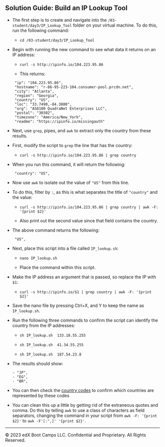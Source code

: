 ## Solution Guide: Build an IP Lookup Tool

- The first step is to create and navigate into the `/03-student/day3/IP_Lookup_Tool` folder on your virtual machine. To do this, run the following command:
 
  - `cd /03-student/day3/IP_Lookup_Tool`
       
- Begin with running the new command to see what data it returns on an IP address:

  - `curl -s http://ipinfo.io/104.223.95.86`
       
   - This returns:
  
   ```{
    "ip": "104.223.95.86",
    "hostname": "r-86-95-223-104.consumer-pool.prcdn.net",
    "city": "Atlanta",
    "region": "Georgia",
    "country": "US",
    "loc": "33.7490,-84.3880",
    "org": "AS8100 QuadraNet Enterprises LLC",
    "postal": "30302",
    "timezone": "America/New_York",
    "readme": "https://ipinfo.io/missingauth"
    ```

- Next, use `grep`, pipes, and `awk` to extract only the country from these results.

- First, modify the script to `grep` the line that has the country:

   - `curl -s http://ipinfo.io/104.223.95.86 | grep country`

- When you run this command, it will return the following:

  ```
   "country": "US", 
   ```
    
- Now use `awk` to isolate out the value of `"US"` from this line.

- To do this, filter by `:`, as this is what separates the title of `"country"` and the value:

  - `curl -s http://ipinfo.io/104.223.95.86 | grep country | awk -F: '{print $2}'`
    
  - Also print out the second value since that field contains the country.

- The above command returns the following:

   ```
    "US",
   ```

- Next, place this script into a file called `IP_lookup.sh`:

   - `nano IP_lookup.sh`
     
    - Place the command within this script.

-  Make the IP address an argument that is passed, so replace the IP with `$1`:

   - `curl -s http://ipinfo.io/$1 | grep country | awk -F: '{print $2}'`
        
- Save the nano file by pressing Ctrl+X, and Y to keep the name as `IP_lookup.sh`.

- Run the following three commands to confirm the script can identify the country from the IP addresses:

   - `sh IP_lookup.sh  133.18.55.255`

   - `sh IP_lookup.sh  41.34.55.255`

   - `sh IP_lookup.sh  187.54.23.8`
     
- The results should show:

  ```
  - "JP",
  - "EG",
  - "BR",
  ```

- You can then check the [country codes](https://en.wikipedia.org/wiki/ISO_3166-1_alpha-2#Officially_assigned_code_elements) to confirm which countries are represented by these codes

- You can clean this up a little by getting rid of the extraneous quotes and comma. Do this by telling `awk` to use a class of characters as field separators, changing the command in your script from `awk -F: '{print $2}'` to `awk -F'[:",]' '{print $2}'`.

---

&copy; 2023 edX Boot Camps LLC. Confidential and Proprietary. All Rights Reserved.
